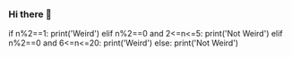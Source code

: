### Hi there 👋

<!--
**Ayyagaru/Ayyagaru** is a ✨ _special_ ✨ repository because its `README.md` (this file) appears on your GitHub profile.

Here are some ideas to get you started:

- 🔭 I’m currently working on ...
- 🌱 I’m currently learning ...
- 👯 I’m looking to collaborate on ...
- 🤔 I’m looking for help with ...
- 💬 Ask me about ...
- 📫 How to reach me: ...
- 😄 Pronouns: ...
- ⚡ Fun fact: ...
-->
if n%2==1:
    print('Weird')
elif n%2==0 and 2<=n<=5:
    print('Not Weird')
elif n%2==0 and 6<=n<=20:
    print('Weird')
else:
    print('Not Weird')
